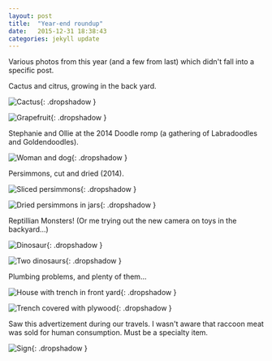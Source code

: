 ```yaml
---
layout: post
title:  "Year-end roundup"
date:   2015-12-31 18:38:43
categories: jekyll update
---
```

Various photos from this year (and a few from last) which didn't fall into a specific post.  

Cactus and citrus, growing in the back yard.  

![Cactus](/images/2015-12-31_year_end/cactus.png){: .dropshadow }  

![Grapefruit](/images/2015-12-31_year_end/orange.png){: .dropshadow }  

Stephanie and Ollie at the 2014 Doodle romp (a gathering of Labradoodles and Goldendoodles).  

![Woman and dog](/images/2015-12-31_year_end/doodle_romp.png){: .dropshadow }  

Persimmons, cut and dried (2014).  

![Sliced persimmons](/images/2015-12-31_year_end/persimmons_cut.png){: .dropshadow }  

![Dried persimmons in jars](/images/2015-12-31_year_end/persimmons_dried.png){: .dropshadow }  

Reptillian Monsters!  (Or me trying out the new camera on toys in the backyard...)  

![Dinosaur](/images/2015-12-31_year_end/dinosaur.png){: .dropshadow }  

![Two dinosaurs](/images/2015-12-31_year_end/two_dinosaurs.png){: .dropshadow }  

Plumbing problems, and plenty of them...  

![House with trench in front yard](/images/2015-12-31_year_end/plumbing1.png){: .dropshadow }  

![Trench covered with plywood](/images/2015-12-31_year_end/plumbing2.png){: .dropshadow }  

Saw this advertizement during our travels.  I wasn't aware that raccoon meat was sold for human consumption.   Must be a specialty item.  

![Sign](/images/2015-12-31_year_end/sign.png){: .dropshadow }  




